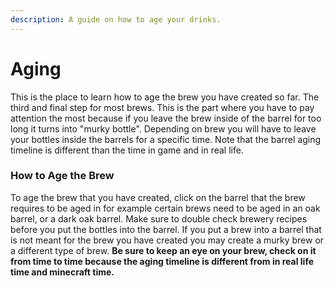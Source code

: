 ```yaml
---
description: A guide on how to age your drinks.
---
```


# Aging

This is the place to learn how to age the brew you have created so far. The third and final step for most brews. This is the part where you have to pay attention the most because if you leave the brew inside of the barrel for too long it turns into "murky bottle". Depending on brew you will have to leave your bottles inside the barrels for a specific time. Note that the barrel aging timeline is different than the time in game and in real life.&#x20;

### How to Age the Brew

To age the brew that you have created, click on the barrel that the brew requires to be aged in for example certain brews need to be aged in an oak barrel, or a dark oak barrel. Make sure to double check brewery recipes before you put the bottles into the barrel. If you put a brew into a barrel that is not meant for the brew you have created you may create a murky brew or a different type of brew. **Be sure to keep an eye on your brew, check on it from time to time because the aging timeline is different from in real life time and minecraft time.**&#x20;

